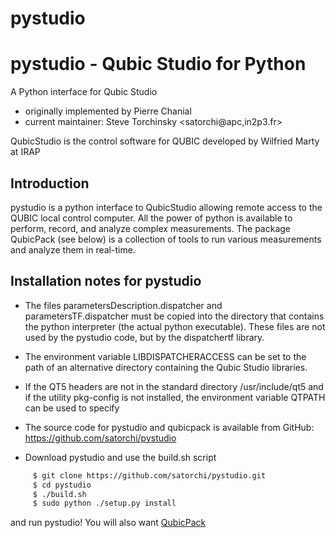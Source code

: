 # pystudio

pystudio - Qubic Studio for Python
==================================

A Python interface for Qubic Studio
- originally implemented by Pierre Chanial
- current maintainer: Steve Torchinsky <satorchi@apc,in2p3.fr>

QubicStudio is the control software for QUBIC
developed by Wilfried Marty at IRAP


Introduction
------------

pystudio is a python interface to QubicStudio allowing remote access
to the QUBIC local control computer.  All the power of python is
available to perform, record, and analyze complex measurements.  The
package QubicPack (see below) is a collection of tools to run various
measurements and analyze them in real-time.


Installation notes for pystudio
-------------------------------

- The files parametersDescription.dispatcher and parametersTF.dispatcher
must be copied into the directory that contains the python interpreter
(the actual python executable). These files are not used by the pystudio
code, but by the dispatchertf library.

- The environment variable LIBDISPATCHERACCESS can be set to the path of
 an alternative directory containing the Qubic Studio libraries.

- If the QT5 headers are not in the standard directory /usr/include/qt5 and
if the utility pkg-config is not installed, the environment variable QTPATH
can be used to specify

- The source code for pystudio and qubicpack is available from GitHub:
https://github.com/satorchi/pystudio

- Download pystudio and use the build.sh script

```bash
     $ git clone https://github.com/satorchi/pystudio.git
     $ cd pystudio
     $ ./build.sh
     $ sudo python ./setup.py install
```

and run pystudio!  You will also want [QubicPack](https://github.com/satorchi/qubicpack)


